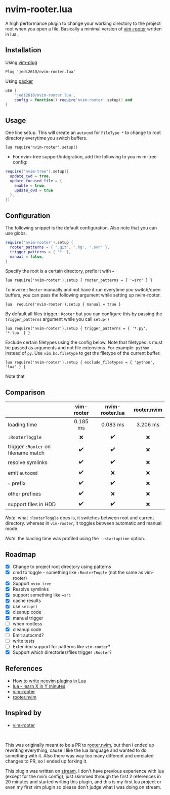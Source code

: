 # nvim-rooter.lua

A high performance plugin to change your working directory to the project root when you open a file.
Basically a minimal version of [vim-rooter](https://github.com/airblade/vim-rooter) written in lua.

## Installation

Using [vim-plug](https://github.com/junegunn/vim-plug)

```vim
Plug 'jedi2610/nvim-rooter.lua'
```

Using [packer](https://github.com/wbthomason/packer.nvim)

```lua
use {
    'jedi2610/nvim-rooter.lua',
    config = function() require'nvim-rooter'.setup() end
}
```

## Usage

One line setup. This will create an `autocmd` for `FileType *` to change to root directory everytime
you switch buffers.

```vim
lua require'nvim-rooter'.setup()
```

* For nvim-tree support/integration, add the following to you nvim-tree config:

```lua
require("nvim-tree").setup({
  update_cwd = true,
  update_focused_file = {
    enable = true,
    update_cwd = true
  },
})
```


## Configuration

The following snippet is the default configuration. Also note that you can use globs.

```lua
require('nvim-rooter').setup {
  rooter_patterns = { '.git', '.hg', '.svn' },
  trigger_patterns = { '*' },
  manual = false,
}
```

Specify the root is a certain directory, prefix it with `=`

```vim
lua require('nvim-rooter').setup { rooter_patterns = { '=src' } }
```

To invoke `:Rooter` manually and not have it run everytime you switch/open buffers, you can pass the
following argument while setting up nvim-rooter.

```vim
lua  require('nvim-rooter').setup { manual = true }
```

By default all files trigger `:Rooter` but you can configure this by passing the `trigger_patterns`
argument while you call `setup()`

```vim
lua require('nvim-rooter').setup { trigger_patterns = { '*.py', '*.lua' } }
```

Exclude certain filetypes using the config below. Note that filetypes is must be passed as arguments
and not file extensions. For example: `python` instead of `py`. Use `vim.bo.filetype` to get the
filetype of the current buffer.

```vim
lua require('nvim-rooter').setup { exclude_filetypes = { 'python', 'lua' } }
```

Note that

## Comparison

|                                      |      vim-rooter      |    nvim-rooter.lua   |      rooter.nvim     |
|--------------------------------------|:--------------------:|:--------------------:|:--------------------:|
| loading time                         |       0.185 ms       |       0.083 ms       |       3.206 ms       |
| `:RooterToggle`                      |         :x:          |  :heavy_check_mark:  |         :x:          |
| trigger `:Rooter` on filename match  |  :heavy_check_mark:  |  :heavy_check_mark:  |         :x:          |
| resolve symlinks                     |  :heavy_check_mark:  |  :heavy_check_mark:  |         :x:          |
| emit `autocmd`                       |  :heavy_check_mark:  |         :x:          |         :x:          |
| `=` prefix                           |  :heavy_check_mark:  |  :heavy_check_mark:  |         :x:          |
| other prefixes                       |  :heavy_check_mark:  |         :x:          |         :x:          |
| support files in HDD                 |  :heavy_check_mark:  |  :heavy_check_mark:  |         :x:          |

*Note*: what `:RooterToggle` does is, it switches between root and current directory. whereas in
`vim-rooter`, it toggles between automatic and manual mode.

*Note*: the loading time was profiled using the `--startuptime` option.

## Roadmap

- [x] Change to project root directory using patterns
- [x] cmd to toggle - something like `:RooterToggle` (not the same as vim-rooter)
- [x] Support `nvim-tree`
- [x] Resolve symlinks
- [x] support something like `=src`
- [x] cache results
- [x] use `setup()`
- [x] cleanup code
- [x] manual trigger
- [ ] when rootless
- [x] cleanup code
- [ ] Emit autocmd?
- [ ] write tests
- [ ] Extended support for patterns like `vim-rooter`?
- [x] Support which directories/files trigger `:Rooter`?

## References

- [How to write neovim plugins in Lua](https://www.2n.pl/blog/how-to-write-neovim-plugins-in-lua)
- [lua - learn X in Y minutes](https://learnxinyminutes.com/docs/lua/)
- [vim-rooter](https://github.com/airblade/vim-rooter)
- [rooter.nvim](https://github.com/ygm2/rooter.nvim)


## Inspired by

- [vim-rooter](https://github.com/airblade/vim-rooter)

<br>

This was originally meant to be a PR to [rooter.nvim](https://github.com/ygm2/rooter.nvim), but
then i ended up rewriting everything, cause I like the lua language and wanted to do something
with it. Also there was way too many different and unrelated changes to PR, so I ended up forking
it.

This plugin was written on [stream](https://youtu.be/9RKkTfv4bNI). I don't have previous experience
with lua (except for the nvim config), just skimmed through the first 2 references in 20 minutes and
started writing this plugin, and this is my first lua project or even my first vim plugin so please
don't judge what i was doing on stream.
